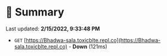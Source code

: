 # 📖 Summary
Last updated: **2/15/2022, 9:33:48 PM**

- `GET` [https://Bhadwa-sala.toxicblte.repl.co](https://Bhadwa-sala.toxicblte.repl.co) - **Down** (121ms)
